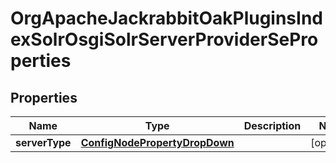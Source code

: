 
# OrgApacheJackrabbitOakPluginsIndexSolrOsgiSolrServerProviderSeProperties

## Properties
Name | Type | Description | Notes
------------ | ------------- | ------------- | -------------
**serverType** | [**ConfigNodePropertyDropDown**](ConfigNodePropertyDropDown.md) |  |  [optional]



